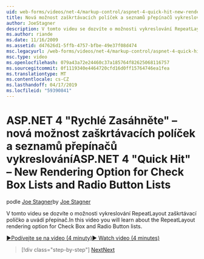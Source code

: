 ```yaml
---
uid: web-forms/videos/net-4/markup-control/aspnet-4-quick-hit-new-rendering-option-for-check-box-lists-and-radio-button-lists
title: Nová možnost zaškrtávacích políček a seznamů přepínačů vykreslování | Dokumentace Microsoftu
author: JoeStagner
description: V tomto videu se dozvíte o možnosti vykreslování RepeatLayout zaškrtávací políčko a uvádí přepínač.
ms.author: riande
ms.date: 11/16/2009
ms.assetid: d47626d1-5ffb-4757-bfbe-49e37f08d474
msc.legacyurl: /web-forms/videos/net-4/markup-control/aspnet-4-quick-hit-new-rendering-option-for-check-box-lists-and-radio-button-lists
msc.type: video
ms.openlocfilehash: 079a43a72e24460c37a185764f82625068116757
ms.sourcegitcommit: 0f1119340e4464720cfd16d0ff15764746ea1fea
ms.translationtype: MT
ms.contentlocale: cs-CZ
ms.lasthandoff: 04/17/2019
ms.locfileid: "59390841"
---
```

# <a name="aspnet-4-quick-hit--new-rendering-option-for-check-box-lists-and-radio-button-lists"></a><span data-ttu-id="25d15-103">ASP.NET 4 "Rychlé Zasáhněte" – nová možnost zaškrtávacích políček a seznamů přepínačů vykreslování</span><span class="sxs-lookup"><span data-stu-id="25d15-103">ASP.NET 4 "Quick Hit" – New Rendering Option for Check Box Lists and Radio Button Lists</span></span>

<span data-ttu-id="25d15-104">podle [Joe Stagner](https://github.com/JoeStagner)</span><span class="sxs-lookup"><span data-stu-id="25d15-104">by [Joe Stagner](https://github.com/JoeStagner)</span></span>

<span data-ttu-id="25d15-105">V tomto videu se dozvíte o možnosti vykreslování RepeatLayout zaškrtávací políčko a uvádí přepínač.</span><span class="sxs-lookup"><span data-stu-id="25d15-105">In this video you will learn about the RepeatLayout rendering option for Check Box and Radio Button lists.</span></span> 

[<span data-ttu-id="25d15-106">&#9654;Podívejte se na video (4 minuty)</span><span class="sxs-lookup"><span data-stu-id="25d15-106">&#9654; Watch video (4 minutes)</span></span>](https://channel9.msdn.com/Blogs/ASP-NET-Site-Videos/aspnet-4-quick-hit-new-rendering-option-for-check-box-lists-and-radio-button-lists)

> [!div class="step-by-step"]
> [<span data-ttu-id="25d15-107">Next</span><span class="sxs-lookup"><span data-stu-id="25d15-107">Next</span></span>](aspnet-4-quick-hit-table-free-templated-controls.md)
